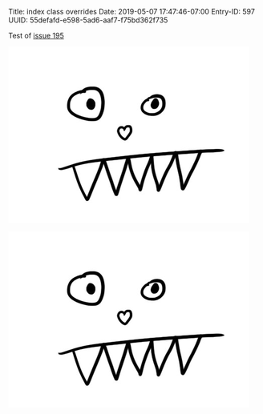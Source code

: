 Title: index class overrides
Date: 2019-05-07 17:47:46-07:00
Entry-ID: 597
UUID: 55defafd-e598-5ad6-aaf7-f75bd362f735

Test of [issue 195](https://github.com/PlaidWeb/Publ/issues/195)

![image green on index, red on entry{index_img_class='green',img_class='red'}](rawr.jpg "green border on index, red border on entry")

![div green on index, red on entry{index_div_class='green',div_class='red'}](rawr.jpg "green background on index, red background on entry")


